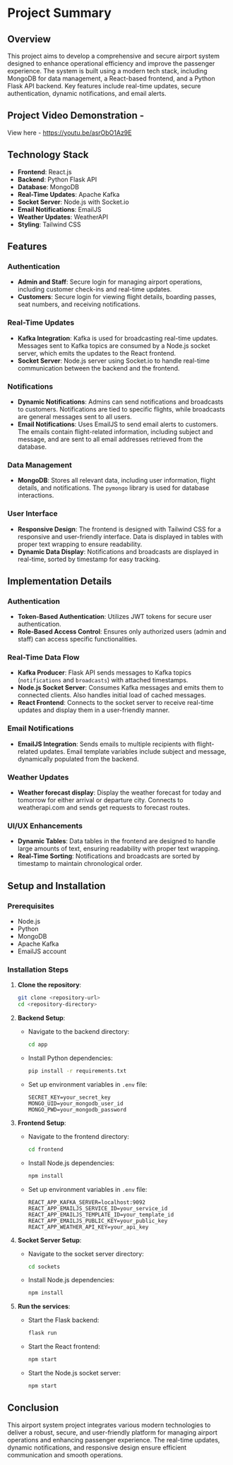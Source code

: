 # Project Summary

## Overview

This project aims to develop a comprehensive and secure airport system designed to enhance operational efficiency and improve the passenger experience. The system is built using a modern tech stack, including MongoDB for data management, a React-based frontend, and a Python Flask API backend. Key features include real-time updates, secure authentication, dynamic notifications, and email alerts.

## Project Video Demonstration - 

View here - https://youtu.be/asrObO1Az9E

## Technology Stack

- **Frontend**: React.js
- **Backend**: Python Flask API
- **Database**: MongoDB
- **Real-Time Updates**: Apache Kafka
- **Socket Server**: Node.js with Socket.io
- **Email Notifications**: EmailJS
- **Weather Updates**: WeatherAPI
- **Styling**: Tailwind CSS

## Features

### Authentication
- **Admin and Staff**: Secure login for managing airport operations, including customer check-ins and real-time updates.
- **Customers**: Secure login for viewing flight details, boarding passes, seat numbers, and receiving notifications.

### Real-Time Updates
- **Kafka Integration**: Kafka is used for broadcasting real-time updates. Messages sent to Kafka topics are consumed by a Node.js socket server, which emits the updates to the React frontend.
- **Socket Server**: Node.js server using Socket.io to handle real-time communication between the backend and the frontend.

### Notifications
- **Dynamic Notifications**: Admins can send notifications and broadcasts to customers. Notifications are tied to specific flights, while broadcasts are general messages sent to all users.
- **Email Notifications**: Uses EmailJS to send email alerts to customers. The emails contain flight-related information, including subject and message, and are sent to all email addresses retrieved from the database.

### Data Management
- **MongoDB**: Stores all relevant data, including user information, flight details, and notifications. The `pymongo` library is used for database interactions.

### User Interface
- **Responsive Design**: The frontend is designed with Tailwind CSS for a responsive and user-friendly interface. Data is displayed in tables with proper text wrapping to ensure readability.
- **Dynamic Data Display**: Notifications and broadcasts are displayed in real-time, sorted by timestamp for easy tracking. 

## Implementation Details

### Authentication
- **Token-Based Authentication**: Utilizes JWT tokens for secure user authentication.
- **Role-Based Access Control**: Ensures only authorized users (admin and staff) can access specific functionalities.

### Real-Time Data Flow
- **Kafka Producer**: Flask API sends messages to Kafka topics (`notifications` and `broadcasts`) with attached timestamps.
- **Node.js Socket Server**: Consumes Kafka messages and emits them to connected clients. Also handles initial load of cached messages.
- **React Frontend**: Connects to the socket server to receive real-time updates and display them in a user-friendly manner.

### Email Notifications
- **EmailJS Integration**: Sends emails to multiple recipients with flight-related updates. Email template variables include subject and message, dynamically populated from the backend.

### Weather Updates
- **Weather forecast display**: Display the weather forecast for today and tomorrow for either arrival or departure city. Connects to weatherapi.com and sends get requests to forecast routes. 

### UI/UX Enhancements
- **Dynamic Tables**: Data tables in the frontend are designed to handle large amounts of text, ensuring readability with proper text wrapping.
- **Real-Time Sorting**: Notifications and broadcasts are sorted by timestamp to maintain chronological order.

## Setup and Installation

### Prerequisites
- Node.js
- Python
- MongoDB
- Apache Kafka
- EmailJS account

### Installation Steps
1. **Clone the repository**:
   ```sh
   git clone <repository-url>
   cd <repository-directory>
   ```

2. **Backend Setup**:
   - Navigate to the backend directory:
     ```sh
     cd app
     ```
   - Install Python dependencies:
     ```sh
     pip install -r requirements.txt
     ```
   - Set up environment variables in `.env` file:
     ```
     SECRET_KEY=your_secret_key
     MONGO_UID=your_mongodb_user_id
     MONGO_PWD=your_mongodb_password
     ```

3. **Frontend Setup**:
   - Navigate to the frontend directory:
     ```sh
     cd frontend
     ```
   - Install Node.js dependencies:
     ```sh
     npm install
     ```
   - Set up environment variables in `.env` file:
     ```
     REACT_APP_KAFKA_SERVER=localhost:9092
     REACT_APP_EMAILJS_SERVICE_ID=your_service_id
     REACT_APP_EMAILJS_TEMPLATE_ID=your_template_id
     REACT_APP_EMAILJS_PUBLIC_KEY=your_public_key
     REACT_APP_WEATHER_API_KEY=your_api_key
     ```

4. **Socket Server Setup**:
   - Navigate to the socket server directory:
     ```sh
     cd sockets
     ```
   - Install Node.js dependencies:
     ```sh
     npm install
     ```

5. **Run the services**:
   - Start the Flask backend:
     ```sh
     flask run
     ```
   - Start the React frontend:
     ```sh
     npm start
     ```
   - Start the Node.js socket server:
     ```sh
     npm start
     ```

## Conclusion

This airport system project integrates various modern technologies to deliver a robust, secure, and user-friendly platform for managing airport operations and enhancing passenger experience. The real-time updates, dynamic notifications, and responsive design ensure efficient communication and smooth operations.